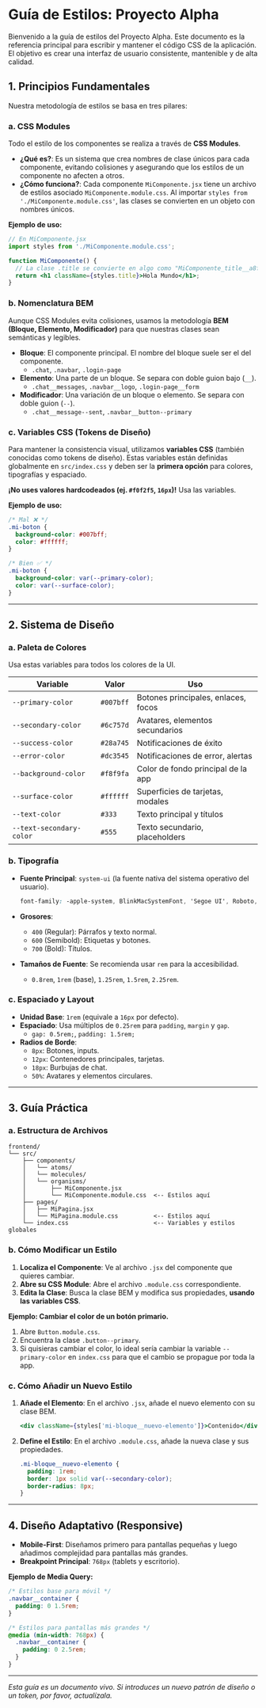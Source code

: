 # Guía de Estilos: Proyecto Alpha

Bienvenido a la guía de estilos del Proyecto Alpha. Este documento es la referencia principal para escribir y mantener el código CSS de la aplicación. El objetivo es crear una interfaz de usuario consistente, mantenible y de alta calidad.

## 1. Principios Fundamentales

Nuestra metodología de estilos se basa en tres pilares:

### a. CSS Modules

Todo el estilo de los componentes se realiza a través de **CSS Modules**.

- **¿Qué es?**: Es un sistema que crea nombres de clase únicos para cada componente, evitando colisiones y asegurando que los estilos de un componente no afecten a otros.
- **¿Cómo funciona?**: Cada componente `MiComponente.jsx` tiene un archivo de estilos asociado `MiComponente.module.css`. Al importar `styles from './MiComponente.module.css'`, las clases se convierten en un objeto con nombres únicos.

**Ejemplo de uso:**
```jsx
// En MiComponente.jsx
import styles from './MiComponente.module.css';

function MiComponente() {
  // La clase .title se convierte en algo como "MiComponente_title__a8f5e"
  return <h1 className={styles.title}>Hola Mundo</h1>;
}
```

### b. Nomenclatura BEM

Aunque CSS Modules evita colisiones, usamos la metodología **BEM (Bloque, Elemento, Modificador)** para que nuestras clases sean semánticas y legibles.

- **Bloque**: El componente principal. El nombre del bloque suele ser el del componente.
  - `.chat`, `.navbar`, `.login-page`
- **Elemento**: Una parte de un bloque. Se separa con doble guion bajo (`__`).
  - `.chat__messages`, `.navbar__logo`, `.login-page__form`
- **Modificador**: Una variación de un bloque o elemento. Se separa con doble guion (`--`).
  - `.chat__message--sent`, `.navbar__button--primary`

### c. Variables CSS (Tokens de Diseño)

Para mantener la consistencia visual, utilizamos **variables CSS** (también conocidas como tokens de diseño). Estas variables están definidas globalmente en `src/index.css` y deben ser la **primera opción** para colores, tipografías y espaciado.

**¡No uses valores hardcodeados (ej. `#f0f2f5`, `16px`)!** Usa las variables.

**Ejemplo de uso:**
```css
/* Mal ❌ */
.mi-boton {
  background-color: #007bff;
  color: #ffffff;
}

/* Bien ✅ */
.mi-boton {
  background-color: var(--primary-color);
  color: var(--surface-color);
}
```

---

## 2. Sistema de Diseño

### a. Paleta de Colores

Usa estas variables para todos los colores de la UI.

| Variable                 | Valor     | Uso                               |
| ------------------------ | --------- | --------------------------------- |
| `--primary-color`        | `#007bff` | Botones principales, enlaces, focos |
| `--secondary-color`      | `#6c757d` | Avatares, elementos secundarios   |
| `--success-color`        | `#28a745` | Notificaciones de éxito           |
| `--error-color`          | `#dc3545` | Notificaciones de error, alertas  |
| `--background-color`     | `#f8f9fa` | Color de fondo principal de la app|
| `--surface-color`        | `#ffffff` | Superficies de tarjetas, modales  |
| `--text-color`           | `#333`    | Texto principal y títulos         |
| `--text-secondary-color` | `#555`    | Texto secundario, placeholders    |

### b. Tipografía

- **Fuente Principal**: `system-ui` (la fuente nativa del sistema operativo del usuario).
  ```css
  font-family: -apple-system, BlinkMacSystemFont, 'Segoe UI', Roboto, Oxygen, Ubuntu, Cantarell, 'Open Sans', 'Helvetica Neue', sans-serif;
  ```
- **Grosores**:
  - `400` (Regular): Párrafos y texto normal.
  - `600` (Semibold): Etiquetas y botones.
  - `700` (Bold): Títulos.

- **Tamaños de Fuente**: Se recomienda usar `rem` para la accesibilidad.
  - `0.8rem`, `1rem` (base), `1.25rem`, `1.5rem`, `2.25rem`.

### c. Espaciado y Layout

- **Unidad Base**: `1rem` (equivale a `16px` por defecto).
- **Espaciado**: Usa múltiplos de `0.25rem` para `padding`, `margin` y `gap`.
  - `gap: 0.5rem;`, `padding: 1.5rem;`
- **Radios de Borde**:
  - `8px`: Botones, inputs.
  - `12px`: Contenedores principales, tarjetas.
  - `18px`: Burbujas de chat.
  - `50%`: Avatares y elementos circulares.

---

## 3. Guía Práctica

### a. Estructura de Archivos

```
frontend/
└── src/
    ├── components/
    │   └── atoms/
    │   └── molecules/
    │   └── organisms/
    │       ├── MiComponente.jsx
    │       └── MiComponente.module.css  <-- Estilos aquí
    ├── pages/
    │   ├── MiPagina.jsx
    │   └── MiPagina.module.css          <-- Estilos aquí
    └── index.css                        <-- Variables y estilos globales
```

### b. Cómo Modificar un Estilo

1.  **Localiza el Componente**: Ve al archivo `.jsx` del componente que quieres cambiar.
2.  **Abre su CSS Module**: Abre el archivo `.module.css` correspondiente.
3.  **Edita la Clase**: Busca la clase BEM y modifica sus propiedades, **usando las variables CSS**.

**Ejemplo: Cambiar el color de un botón primario.**
1.  Abre `Button.module.css`.
2.  Encuentra la clase `.button--primary`.
3.  Si quisieras cambiar el color, lo ideal sería cambiar la variable `--primary-color` en `index.css` para que el cambio se propague por toda la app.

### c. Cómo Añadir un Nuevo Estilo

1.  **Añade el Elemento**: En el archivo `.jsx`, añade el nuevo elemento con su clase BEM.
    ```jsx
    <div className={styles['mi-bloque__nuevo-elemento']}>Contenido</div>
    ```
2.  **Define el Estilo**: En el archivo `.module.css`, añade la nueva clase y sus propiedades.
    ```css
    .mi-bloque__nuevo-elemento {
      padding: 1rem;
      border: 1px solid var(--secondary-color);
      border-radius: 8px;
    }
    ```

---

## 4. Diseño Adaptativo (Responsive)

- **Mobile-First**: Diseñamos primero para pantallas pequeñas y luego añadimos complejidad para pantallas más grandes.
- **Breakpoint Principal**: `768px` (tablets y escritorio).

**Ejemplo de Media Query:**
```css
/* Estilos base para móvil */
.navbar__container {
  padding: 0 1.5rem;
}

/* Estilos para pantallas más grandes */
@media (min-width: 768px) {
  .navbar__container {
    padding: 0 2.5rem;
  }
}
```

---
*Esta guía es un documento vivo. Si introduces un nuevo patrón de diseño o un token, por favor, actualízala.*
